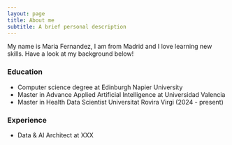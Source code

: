 ```yaml
---
layout: page
title: About me
subtitle: A brief personal description
---
```


My name is Maria Fernandez, I am from Madrid and I love learning new skills. Have a look at my background below!

### Education

- Computer science degree at Edinburgh Napier University 
- Master in Advance Applied Artificial Intelligence at Universidad Valencia
- Master in Health Data Scientist Universitat Rovira Virgi (2024 - present)

### Experience
- Data & AI Architect at XXX
